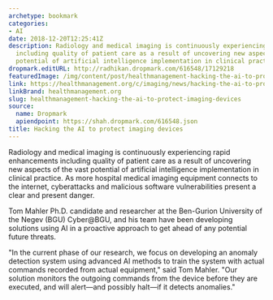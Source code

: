 ```yaml
---
archetype: bookmark
categories:
- AI
date: 2018-12-20T12:25:41Z
description: Radiology and medical imaging is continuously experiencing rapid enhancements
  including quality of patient care as a result of uncovering new aspects of the vast
  potential of artificial intelligence implementation in clinical practice.
dropmark.editURL: http://radhikan.dropmark.com/616548/17129218
featuredImage: /img/content/post/healthmanagement-hacking-the-ai-to-protect-imaging-devices.JPG
link: https://healthmanagement.org/c/imaging/news/hacking-the-ai-to-protect-imaging-devices
linkBrand: healthmanagement.org
slug: healthmanagement-hacking-the-ai-to-protect-imaging-devices
source:
  name: Dropmark
  apiendpoint: https://shah.dropmark.com/616548.json
title: Hacking the AI to protect imaging devices
---
```

Radiology and medical imaging is continuously experiencing rapid enhancements including quality of patient care as a result of uncovering new aspects of the vast potential of artificial intelligence implementation in clinical practice. As more hospital medical imaging equipment connects to the internet, cyberattacks and malicious software vulnerabilities present a clear and present danger.

Tom Mahler Ph.D. candidate and researcher at the Ben-Gurion University of the Negev (BGU) Cyber@BGU, and his team have been developing solutions using AI in a proactive approach to get ahead of any potential future threats. 

"In the current phase of our research, we focus on developing an anomaly detection system using advanced AI methods to train the system with actual commands recorded from actual equipment," said Tom Mahler. "Our solution monitors the outgoing commands from the device before they are executed, and will alert—and possibly halt—if it detects anomalies."

